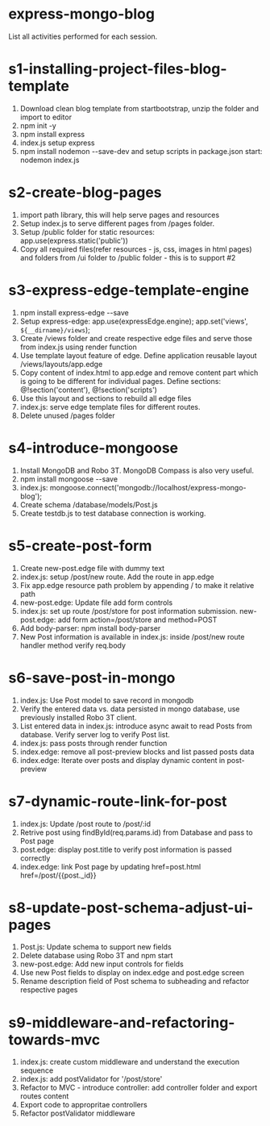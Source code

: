 # express-mongo-blog
List all activities performed for each session.

# s1-installing-project-files-blog-template
1. Download clean blog template from startbootstrap, unzip the folder and import to editor
2. npm init -y
3. npm install express
4. index.js setup express
5. npm install nodemon --save-dev and setup scripts in package.json start: nodemon index.js

# s2-create-blog-pages
1. import path library, this will help serve pages and resources
2. Setup index.js to serve different pages from /pages folder. 
3. Setup /public folder for static resources: app.use(express.static('public'))
4. Copy all required files(refer resources - js, css, images in html pages) and folders from /ui folder to /public folder - this is to support #2

# s3-express-edge-template-engine
1. npm install express-edge --save
2. Setup express-edge: app.use(expressEdge.engine); app.set('views', `${__dirname}/views`);
3. Create /views folder and create respective edge files and serve those from index.js using render function
4. Use template layout feature of edge. Define application reusable layout /views/layouts/app.edge
5. Copy content of index.html to app.edge and remove content part which is going to be different for individual pages. Define sections: @!section('content'),  @!section('scripts')
6. Use this layout and sections to rebuild all edge files
7. index.js: serve edge template files for different routes.
8. Delete unused /pages folder

# s4-introduce-mongoose
1. Install MongoDB and Robo 3T. MongoDB Compass is also very useful.
2. npm install mongoose --save
3. index.js: mongoose.connect('mongodb://localhost/express-mongo-blog');
4. Create schema /database/models/Post.js
5. Create testdb.js to test database connection is working.

# s5-create-post-form
1. Create new-post.edge file with dummy text
2. index.js: setup /post/new route. Add the route in app.edge
3. Fix app.edge resource path problem by appending / to make it relative path
4. new-post.edge: Update file add form controls
5. index.js: set up route /post/store for post information submission. new-post.edge: add form action=/post/store and method=POST
6. Add body-parser: npm install body-parser
7. New Post information is available in index.js: inside /post/new route handler method verify req.body
 
 # s6-save-post-in-mongo
 1. index.js: Use Post model to save record in mongodb
 2. Verify the entered data vs. data persisted in mongo database, use previously installed Robo 3T client.
 3. List entered data in index.js: introduce async await to read Posts from database. Verify server log to verify Post list.
 4. index.js: pass posts through render function
 5. index.edge: remove all post-preview blocks and list passed posts data
 6. index.edge: Iterate over posts and display dynamic content in post-preview

 # s7-dynamic-route-link-for-post
 1. index.js: Update /post route to /post/:id
 2. Retrive post using findById(req.params.id) from Database and pass to Post page
 3. post.edge: display post.title to verify post information is passed correctly
 4. index.edge: link Post page by updating href=post.html href=/post/{{post._id}}

 # s8-update-post-schema-adjust-ui-pages
 1. Post.js: Update schema to support new fields
 2. Delete database using Robo 3T and npm start
 3. new-post.edge: Add new input controls for fields
 4. Use new Post fields to display on index.edge and post.edge screen
 5. Rename description field of Post schema to subheading and refactor respective pages

 # s9-middleware-and-refactoring-towards-mvc
 1. index.js: create custom middleware and understand the execution sequence
 2. index.js: add postValidator for '/post/store'
 3. Refactor to MVC - introduce controller: add controller folder and export routes content
 4. Export code to appropritae controllers 
 5. Refactor postValidator middleware